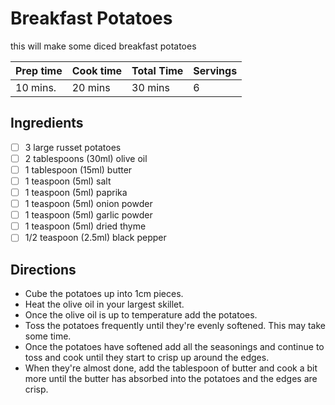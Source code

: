 # Breakfast Potatoes
this will make some diced breakfast potatoes

| Prep time | Cook time | Total Time | Servings |
|-----------|-----------|------------|----------|
| 10 mins.  | 20 mins   | 30 mins    | 6        |

## Ingredients
- [ ] 3 large russet potatoes
- [ ] 2 tablespoons (30ml) olive oil
- [ ] 1 tablespoon (15ml) butter
- [ ] 1 teaspoon (5ml) salt
- [ ] 1 teaspoon (5ml) paprika
- [ ] 1 teaspoon (5ml) onion powder
- [ ] 1 teaspoon (5ml) garlic powder
- [ ] 1 teaspoon (5ml) dried thyme
- [ ] 1/2 teaspoon (2.5ml) black pepper

## Directions
- Cube the potatoes up into 1cm pieces.
- Heat the olive oil in your largest skillet.
- Once the olive oil is up to temperature add the potatoes.
- Toss the potatoes frequently until they're evenly softened. This may take some time.
- Once the potatoes have softened add all the seasonings and continue to toss and cook until they start to crisp up around the edges.
- When they're almost done, add the tablespoon of butter and cook a bit more until the butter has absorbed into the potatoes and the edges are crisp.
